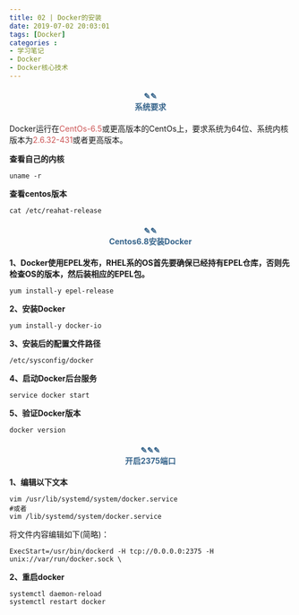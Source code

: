 ```yaml
---
title: 02 | Docker的安装
date: 2019-07-02 20:03:01
tags: [Docker]
categories :
- 学习笔记
- Docker
- Docker核心技术
---
```


#### <center><font color = "#36648B">✎✎</font><br/><font color = "#36648B">系统要求</font></center>
Docker运行在<font color = "#CD5555">CentOs-6.5</font>或更高版本的CentOs上，要求系统为64位、系统内核版本为<font color = "#CD5555">2.6.32-431</font>或者更高版本。

**查看自己的内核**
```
uname -r
```
**查看centos版本**
```
cat /etc/reahat-release
```
 


#### <center><font color = "#36648B">✎✎</font><br/><font color = "#36648B">Centos6.8安装Docker</font></center>

**1、Docker使用EPEL发布，RHEL系的OS首先要确保已经持有EPEL仓库，否则先检查OS的版本，然后装相应的EPEL包。**
```
yum install-y epel-release
```
**2、安装Docker**
```
yum install-y docker-io
```
**3、安装后的配置文件路径**
```
/etc/sysconfig/docker
```

**4、启动Docker后台服务**
```
service docker start
```

**5、验证Docker版本**
```
docker version
```

#### <center><font color = "#36648B">✎✎✎</font><br/><font color = "#36648B">开启2375端口</font></center>
**1、编辑以下文本**
```
vim /usr/lib/systemd/system/docker.service
#或者
vim /lib/systemd/system/docker.service
```

将文件内容编辑如下(简略)：
```
ExecStart=/usr/bin/dockerd -H tcp://0.0.0.0:2375 -H unix://var/run/docker.sock \
```

**2、重启docker**
```
systemctl daemon-reload   
systemctl restart docker
``` 














